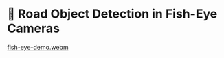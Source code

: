 # 🚗 Road Object Detection in Fish-Eye Cameras
[fish-eye-demo.webm](https://github.com/user-attachments/assets/5a3ab98b-8020-4724-b473-6d97dc3b84ee)
